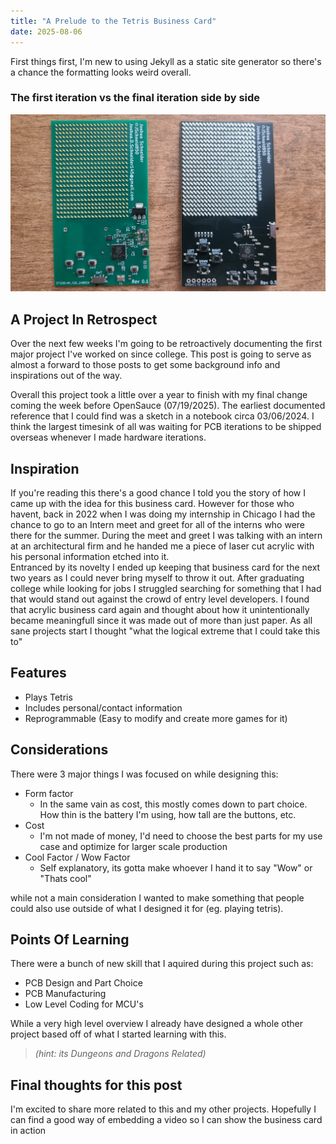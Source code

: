 ```yaml
---
title: "A Prelude to the Tetris Business Card"
date: 2025-08-06
---
```



First things first, I'm new to using Jekyll as a static site generator so there's a chance the formatting looks weird overall. 
### The first iteration vs the final iteration side by side
![V1 and V5 next to eachother](/Assets/APreludetotheTetrisBusinessCard/v1-v5.jpg)


## A Project In Retrospect

Over the next few weeks I'm going to be retroactively documenting the first major project I've worked on since college. This post is going to serve as almost a forward to those posts to get some background info and inspirations out of the way.

Overall this project took a little over a year to finish with my final change coming the week before OpenSauce (07/19/2025). The earliest documented reference that I could find was a sketch in a notebook circa 03/06/2024. I think the largest timesink of all was waiting for PCB iterations to be shipped overseas whenever I made hardware iterations. 

## Inspiration

If you're reading this there's a good chance I told you the story of how I came up with the idea for this business card.  However for those who havent, back in 2022 when I was doing my internship in Chicago I had the chance to go to an Intern meet and greet for all of the interns who were there for the summer.  During the meet and greet I was talking with an intern at an architectural firm and he handed me a piece of laser cut acrylic with his personal information etched into it.  
Entranced by its novelty I ended up keeping that business card for the next two years as I could never bring myself to throw it out.  After graduating college while looking for jobs I struggled searching for something that I had that would stand out against the crowd of entry level developers.  I found that acrylic business card again and thought about how it unintentionally became meaningfull since it was made out of more than just paper.  As all sane projects start I thought "what the logical extreme that I could take this to"

## Features

- Plays Tetris
- Includes personal/contact information
- Reprogrammable (Easy to modify and create more games for it)

## Considerations

There were 3 major things I was focused on while designing this:
- Form factor
    - In the same vain as cost, this mostly comes down to part choice. How thin is the battery I'm using, how tall are the buttons, etc.
- Cost
    - I'm not made of money, I'd need to choose the best parts for my use case and optimize for larger scale production
- Cool Factor / Wow Factor
    - Self explanatory, its gotta make whoever I hand it to say "Wow" or "Thats cool" 

while not a main consideration I wanted to make something that people could also use outside of what I designed it for (eg. playing tetris).

## Points Of Learning

There were a bunch of new skill that I aquired during this project such as:
- PCB Design and Part Choice
- PCB Manufacturing 
- Low Level Coding for MCU's

While a very high level overview I already have designed a whole other project based off of what I started learning with this. 

>*(hint: its Dungeons and Dragons Related)*

## Final thoughts for this post
I'm excited to share more related to this and my other projects. Hopefully I can find a good way of embedding a video so I can show the business card in action